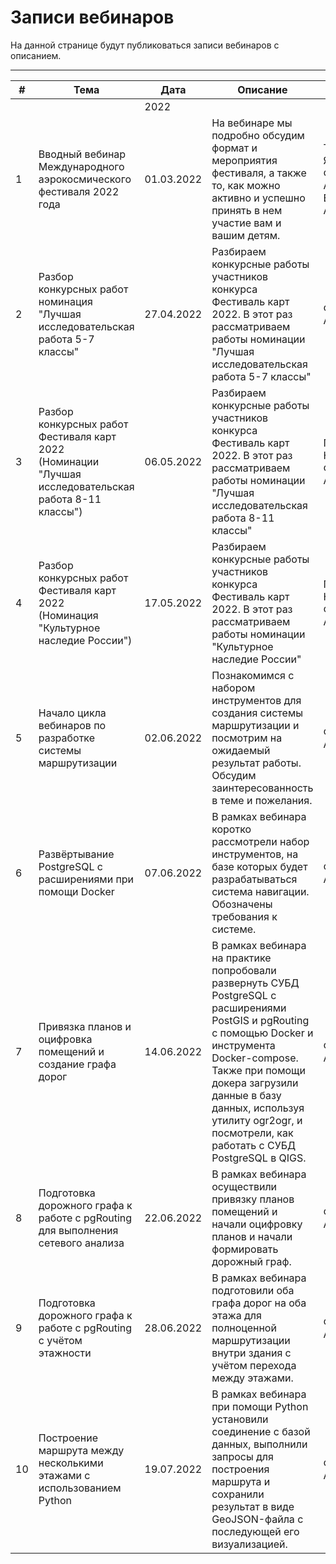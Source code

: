 # Записи вебинаров


На данной странице будут публиковаться записи вебинаров с описанием.

--------------------

| # | Тема | Дата | Описание | Спикер | Ссылка |
| ----------- | ----------- | ----------- | ----------- | ----------- | ----------- |
|  |  | 2022 |  |  |  |
| 1 | Вводный вебинар Международного аэрокосмического фестиваля 2022 года | 01.03.2022 | На вебинаре мы подробно обсудим формат и мероприятия фестиваля, а также то, как можно активно и успешно принять в нем участие вам и вашим детям. | Трояновский Я.В.</br>Фоминых А.А.</br>Ермаков А.С. | [ZOOM](https://cloud.roskvantorium.ru/index.php/s/qw7pckjkQlgZWrN) |
| 2 | Разбор конкурсных работ номинация "Лучшая исследовательская работа 5-7 классы" | 27.04.2022 | Разбираем конкурсные работы участников конкурса Фестиваль карт 2022. В этот раз рассматриваем работы номинации "Лучшая исследовательская работа 5-7 классы" | Фоминых А.А. | [Вебинар BBB](https://bit.ly/3LocGfJ) |
| 3 | Разбор конкурсных работ Фестиваля карт 2022</br>(Номинации "Лучшая исследовательская работа 8-11 классы") | 06.05.2022 | Разбираем конкурсные работы участников конкурса Фестиваль карт 2022. В этот раз рассматриваем работы номинации "Лучшая исследовательская работа 8-11 классы" | Перенко Н.А.</br>Фоминых А.А. | [Вебинар BBB](https://web.roskvantorium.ru/playback/presentation/2.3/09365ef06b4a84ff507155df75e5fe16acb839fd-1651826929607) |
| 4 | Разбор конкурсных работ Фестиваля карт 2022</br>(Номинация "Культурное наследие России") | 17.05.2022 | Разбираем конкурсные работы участников конкурса Фестиваль карт 2022. В этот раз рассматриваем работы номинации "Культурное наследие России" | Перенко Н.А.</br>Фоминых А.А. | [Вебинар BBB](https://web.roskvantorium.ru/playback/presentation/2.3/09365ef06b4a84ff507155df75e5fe16acb839fd-1652777829981) |
| 5 | Начало цикла вебинаров по разработке системы маршрутизации | 02.06.2022 | Познакомимся с набором инструментов для создания системы маршрутизации и посмотрим на ожидаемый результат работы. Обсудим заинтересованность в теме и пожелания. | Фоминых А.А. | [Вебинар BBB](https://web.roskvantorium.ru/playback/presentation/2.3/09365ef06b4a84ff507155df75e5fe16acb839fd-1654160304730) |
| 6 | Развёртывание PostgreSQL с расширениями при помощи Docker | 07.06.2022 | В рамках вебинара коротко рассмотрели набор инструментов, на базе которых будет разрабатываться система навигации.</br>Обозначены требования к системе. | Фоминых А.А. | [Вебинар BBB](https://web.roskvantorium.ru/playback/presentation/2.3/09365ef06b4a84ff507155df75e5fe16acb839fd-1654592354375) |
| 7 | Привязка планов и оцифровка помещений и создание графа дорог | 14.06.2022 | В рамках вебинара на практике попробовали развернуть СУБД PostgreSQL с расширениями PostGIS и pgRouting с помощью Docker и инструмента Docker-compose.</br>Также при помощи докера загрузили данные в базу данных, используя утилиту ogr2ogr, и посмотрели, как работать с СУБД PostgreSQL в QIGS. | Фоминых А.А. | [Вебинар BBB](https://web.roskvantorium.ru/playback/presentation/2.3/09365ef06b4a84ff507155df75e5fe16acb839fd-1655196850520) |
| 8 | Подготовка дорожного графа к работе с pgRouting для выполнения сетевого анализа | 22.06.2022 | В рамках вебинара осуществили привязку планов помещений и начали оцифровку планов и начали формировать дорожный граф. | Фоминых А.А. | [Вебинар BBB](https://web.roskvantorium.ru/playback/presentation/2.3/09365ef06b4a84ff507155df75e5fe16acb839fd-1655889987407) |
| 9 | Подготовка дорожного графа к работе с pgRouting с учётом этажности | 28.06.2022 | В рамках вебинара подготовили оба графа дорог на оба этажа для полноценной маршрутизации внутри здания с учётом перехода между этажами. | Фоминых А.А. | [Вебинар BBB](https://web.roskvantorium.ru/playback/presentation/2.3/09365ef06b4a84ff507155df75e5fe16acb839fd-1656406504841) |
| 10 | Построение маршрута между несколькими этажами с использованием Python | 19.07.2022 | В рамках вебинара при помощи Python установили соединение с базой данных, выполнили запросы для построения маршрута и сохранили результат в виде GeoJSON-файла с последующей его визуализацией. | Фоминых А.А. | [Вебинар BBB](https://web.roskvantorium.ru/playback/presentation/2.3/09365ef06b4a84ff507155df75e5fe16acb839fd-1658220801655) |

